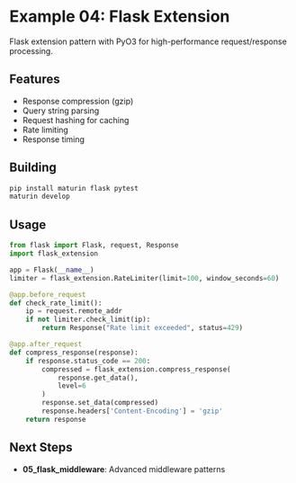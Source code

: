 # Example 04: Flask Extension

Flask extension pattern with PyO3 for high-performance request/response processing.

## Features

- Response compression (gzip)
- Query string parsing
- Request hashing for caching
- Rate limiting
- Response timing

## Building

```bash
pip install maturin flask pytest
maturin develop
```

## Usage

```python
from flask import Flask, request, Response
import flask_extension

app = Flask(__name__)
limiter = flask_extension.RateLimiter(limit=100, window_seconds=60)

@app.before_request
def check_rate_limit():
    ip = request.remote_addr
    if not limiter.check_limit(ip):
        return Response("Rate limit exceeded", status=429)

@app.after_request
def compress_response(response):
    if response.status_code == 200:
        compressed = flask_extension.compress_response(
            response.get_data(),
            level=6
        )
        response.set_data(compressed)
        response.headers['Content-Encoding'] = 'gzip'
    return response
```

## Next Steps

- **05_flask_middleware**: Advanced middleware patterns
